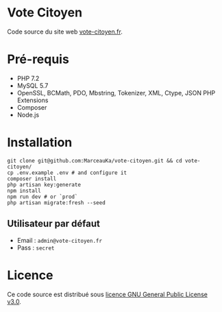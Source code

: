 # Vote Citoyen

Code source du site web [vote-citoyen.fr](https://www.vote-citoyen.fr).

# Pré-requis

- PHP 7.2
- MySQL 5.7
- OpenSSL, BCMath, PDO, Mbstring, Tokenizer, XML, Ctype, JSON PHP Extensions
- Composer
- Node.js

# Installation

```
git clone git@github.com:MarceauKa/vote-citoyen.git && cd vote-citoyen/
cp .env.example .env # and configure it
composer install
php artisan key:generate
npm install
npm run dev # or `prod`
php artisan migrate:fresh --seed
```

## Utilisateur par défaut

- Email : `admin@vote-citoyen.fr`
- Pass : `secret`

# Licence

Ce code source est distribué sous [licence GNU General Public License v3.0](https://choosealicense.com/licenses/gpl-3.0/#).